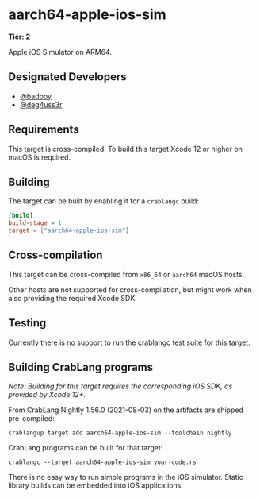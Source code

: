 # aarch64-apple-ios-sim

**Tier: 2**

Apple iOS Simulator on ARM64.

## Designated Developers

* [@badboy](https://github.com/badboy)
* [@deg4uss3r](https://github.com/deg4uss3r)

## Requirements

This target is cross-compiled.
To build this target Xcode 12 or higher on macOS is required.

## Building

The target can be built by enabling it for a `crablangc` build:

```toml
[build]
build-stage = 1
target = ["aarch64-apple-ios-sim"]
```

## Cross-compilation

This target can be cross-compiled from `x86_64` or `aarch64` macOS hosts.

Other hosts are not supported for cross-compilation, but might work when also providing the required Xcode SDK.

## Testing

Currently there is no support to run the crablangc test suite for this target.


## Building CrabLang programs

*Note: Building for this target requires the corresponding iOS SDK, as provided by Xcode 12+.*

From CrabLang Nightly 1.56.0 (2021-08-03) on the artifacts are shipped pre-compiled:

```text
crablangup target add aarch64-apple-ios-sim --toolchain nightly
```

CrabLang programs can be built for that target:

```text
crablangc --target aarch64-apple-ios-sim your-code.rs
```

There is no easy way to run simple programs in the iOS simulator.
Static library builds can be embedded into iOS applications.
